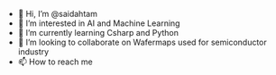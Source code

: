 - 👋 Hi, I’m @saidahtam
- 👀 I’m interested in AI and Machine Learning
- 🌱 I’m currently learning Csharp and Python
- 💞️ I’m looking to collaborate on Wafermaps used for semiconductor industry
- 📫 How to reach me 

<!---
saidahtam/saidahtam is a ✨ special ✨ repository because its `README.md` (this file) appears on your GitHub profile.
You can click the Preview link to take a look at your changes.
--->
